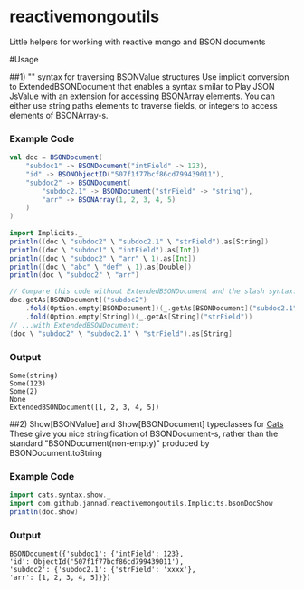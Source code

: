 # reactivemongoutils
Little helpers for working with reactive mongo and BSON documents

#Usage

##1) "\" syntax for traversing BSONValue structures
Use implicit conversion to ExtendedBSONDocument that enables a syntax similar to Play JSON JsValue with an extension for accessing BSONArray elements. You can either use string paths elements to traverse fields, or integers to access elements of BSONArray-s.

### Example Code
```Scala
val doc = BSONDocument(
	"subdoc1" -> BSONDocument("intField" -> 123),
	"id" -> BSONObjectID("507f1f77bcf86cd799439011"),
	"subdoc2" -> BSONDocument(
		"subdoc2.1" -> BSONDocument("strField" -> "string"),
		"arr" -> BSONArray(1, 2, 3, 4, 5)
	)
)
	
import Implicits._
println((doc \ "subdoc2" \ "subdoc2.1" \ "strField").as[String])
println((doc \ "subdoc1" \ "intField").as[Int])
println((doc \ "subdoc2" \ "arr" \ 1).as[Int])
println((doc \ "abc" \ "def" \ 1).as[Double])
println(doc \ "subdoc2" \ "arr")

// Compare this code without ExtendedBSONDocument and the slash syntax:
doc.getAs[BSONDocument]("subdoc2")
	.fold(Option.empty[BSONDocument])(_.getAs[BSONDocument]("subdoc2.1"))
	.fold(Option.empty[String])(_.getAs[String]("strField"))
// ...with ExtendedBSONDocument:
(doc \ "subdoc2" \ "subdoc2.1" \ "strField").as[String]
```
### Output
```
Some(string)
Some(123)
Some(2)
None
ExtendedBSONDocument([1, 2, 3, 4, 5])
```

##2) Show[BSONValue] and Show[BSONDocument] typeclasses for [Cats](http://typelevel.org/cats/typeclasses.html)
These give you nice stringification of BSONDocument-s, rather than the standard "BSONDocument(non-empty)" produced by BSONDocument.toString

### Example Code
```Scala
import cats.syntax.show._
import com.github.jannad.reactivemongoutils.Implicits.bsonDocShow
println(doc.show)
```

### Output
```
BSONDocument({'subdoc1': {'intField': 123},
'id': ObjectId('507f1f77bcf86cd799439011'),
'subdoc2': {'subdoc2.1': {'strField': 'xxxx'},
'arr': [1, 2, 3, 4, 5]}})
```
